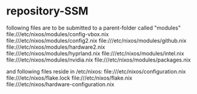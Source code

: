 # repository-SSM 

following files are to be submitted to a parent-folder called "modules"
file:///etc/nixos/modules/config-vbox.nix
file:///etc/nixos/modules/config2.nix
file:///etc/nixos/modules/github.nix
file:///etc/nixos/modules/hardware2.nix
file:///etc/nixos/modules/hyprland.nix
file:///etc/nixos/modules/intel.nix
file:///etc/nixos/modules/nvidia.nix
file:///etc/nixos/modules/packages.nix

and following files reside in /etc/nixos:
file:///etc/nixos/configuration.nix
file:///etc/nixos/flake.lock
file:///etc/nixos/flake.nix
file:///etc/nixos/hardware-configuration.nix
